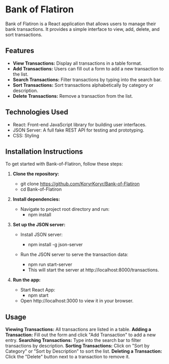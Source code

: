 # Bank of Flatiron

Bank of Flatiron is a React application that allows users to manage their bank transactions. It provides a simple interface to view, add, delete, and sort transactions.

## Features

- **View Transactions:** Display all transactions in a table format.
- **Add Transactions:** Users can fill out a form to add a new transaction to the list.
- **Search Transactions:** Filter transactions by typing into the search bar.
- **Sort Transactions:** Sort transactions alphabetically by category or description.
- **Delete Transactions:** Remove a transaction from the list.

## Technologies Used

- React: Front-end JavaScript library for building user interfaces.
- JSON Server: A full fake REST API for testing and prototyping.
- CSS: Styling

## Installation Instructions

To get started with Bank-of-Flatiron, follow these steps:

1. **Clone the repository:**

   - git clone https://github.com/KoryrKoryr/Bank-of-Flatiron
   - cd Bank-of-Flatiron

2. **Install dependencies:**

   - Navigate to project root directory and run:
     - npm install

3. **Set up the JSON server:**

   - Install JSON server:

     - npm install -g json-server

   - Run the JSON server to serve the transaction data:
     - npm run start-server
     - This will start the server at http://localhost:8000/transactions.

4. **Run the app:**
   - Start React App:
     - npm start
   - Open http://localhost:3000 to view it in your browser.

## Usage

**Viewing Transactions:** All transactions are listed in a table.
**Adding a Transaction:** Fill out the form and click "Add Transaction" to add a new entry.
**Searching Transactions:** Type into the search bar to filter transactions by description.
**Sorting Transactions:** Click on "Sort by Category" or "Sort by Description" to sort the list.
**Deleting a Transaction:** Click the "Delete" button next to a transaction to remove it.
